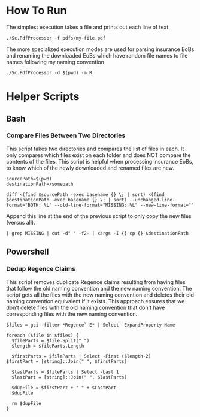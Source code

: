 # How To Run
The simplest execution takes a file and prints out each line of text
```
./Sc.PdfProcessor -f pdfs/my-file.pdf
```

The more specialized execution modes are used for parsing insurance EoBs and renaming the downloaded EoBs which have random file names to file names following my naming convention
```
./Sc.PdfProcessor -d $(pwd) -m R
```

# Helper Scripts

## Bash

### Compare Files Between Two Directories
This script takes two directories and compares the list of files in each. It only compares which files exist on each folder and does NOT compare the contents of the files. This script is helpful when processing insurance EoBs, to know which of the newly downloaded and renamed files are new.
```
sourcePath=$(pwd)
destinationPath=/somepath

diff <(find $sourcePath -exec basename {} \; | sort) <(find $destinationPath -exec basename {} \; | sort) --unchanged-line-format="BOTH: %L" --old-line-format="MISSING: %L" --new-line-format=""
```

Append this line at the end of the previous script to only copy the new files (versus all).
```
| grep MISSING | cut -d" " -f2- | xargs -I {} cp {} $destinationPath
```

## Powershell

### Dedup Regence Claims
This script removes duplicate Regence claims resulting from having files that follow the old naming convention and the new naming convention. The script gets all the files with the new naming convention and deletes their old naming convention equivalent if it exists. This approach ensures that we don't delete files with the old naming convention that don't have corresponding files with the new naming convention.
```
$files = gci -filter *Regence` E* | Select -ExpandProperty Name

foreach ($file in $files) {
  $fileParts = $file.Split(" ")
  $length = $fileParts.Length

  $firstParts = $fileParts | Select -First ($length-2)
$firstPart = [string]::Join(" ", $firstParts)

  $lastParts = $fileParts | Select -Last 1
  $lastPart = [string]::Join(" ", $lastParts)

  $dupFile = $firstPart + " " + $LastPart
  $dupFile

  rm $dupFile
}
```

